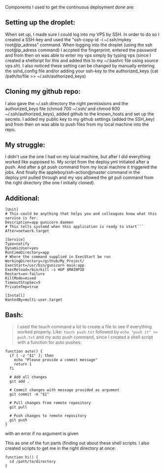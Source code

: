 Components I used to get the continuous deployment done are:

## Setting up the droplet:
When set up, I made sure I could log into my VPS by SSH. In order to do so I created a SSH-key and used the "ssh-copy-id -i ~/.ssh/mykey root@ip_adress" command. When logging into the droplet (using the ssh root@ip_adress command) I accpted the fingerprint, entered the password and from then on was able to enter my vps simply by typing vps (since I created a shellsript for this and added this to my ~/.bashrc file using source vps.sh). I also noticed these setting can be changed by manually entering the sshd_config file and/or adding your ssh-key to the authorized_keys (cat /path/to/file >> ~/.ssh/authorized_keys)

## Cloning my github repo:
I also gave the ~/.ssh directory the right permissions and the authorized_keys file (chmod 700 ~/.ssh/ and chmod 600 ~/.ssh/authorized_keys), added github to the known_hosts and set up the secrets. I added my public key to my github settings (added the SSH_key) and from then on was able to push files from my local machine into the repo.

## My struggle:
I didn't use the one I had on my local machine, but after I did everything worked like supposed to. My script from the deploy.yml initiated after a push. And after a git push command from my local machine it triggered the jobs. And finally the appleboy/ssh-action@master command in the deploy.yml pulled through and my vps allowed the git pull command from the right directory (the one I initially cloned).

## Additional:

```
[Unit]
# This could be anything that helps you and colleagues know what this service is for.
Description=app gunicorn daemon
# This tells systemd when this application is ready to start```
After=network.target

[Service]
Type=notify
DynamicUser=yes
RuntimeDirectory=app
# Where the command supplied in ExecStart be run
WorkingDirectory=/github/My_Project/
ExecStart=/usr/bin/gunicorn main:app
ExecReload=/bin/kill -s HUP $MAINPID
Restart=on-failure
KillMode=mixed
TimeoutStopSec=5
PrivateTmp=true

[Install]
WantedBy=multi-user.target
```

## Bash:

> I used the touch command a lot to create a file to see if everything worked properly. Like: `touch push.txt` followed by `echo "push it" >> push.txt` and my auto 
> push command, since I created a shell script with a function for auto pushes:

```
function auto() {
  if [ -z "$1" ]; then
    echo "Please provide a commit message"
    return 1
  fi

  # Add all changes
  git add .

  # Commit changes with message provided as argument
  git commit -m "$1"

  # Pull changes from remote repository
  git pull

  # Push changes to remote repository
  git push
}
```
with an error if no argument is given

This as one of the fun parts (finding out about these shell scripts. I also created scripts to get me in the right directory at once:
```
function hi() {
  cd /path/to/directory
}
```
